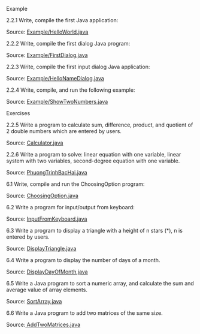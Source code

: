 Example

2.2.1 Write, compile the first Java application:

Source: [Example/HelloWorld.java](https://github.com/Yukanimoto/IT3103---Lab/new/main?filename=README.md)

2.2.2 Write, compile the first dialog Java program:

Source: [Example/FirstDialog.java](https://github.com/Yukanimoto/IT3103---Lab/blob/main/Lab%2001/FirstDialog.java)

2.2.3 Write, compile the first input dialog Java application:

Source: [Example/HelloNameDialog.java](https://github.com/Yukanimoto/IT3103---Lab/blob/main/Lab%2001/HelloNameDialog.java)

2.2.4 Write, compile, and run the following example:

Source: [Example/ShowTwoNumbers.java](https://github.com/Yukanimoto/IT3103---Lab/blob/main/Lab%2001/ShowTwoNumbers.java)

Exercises

2.2.5 Write a program to calculate sum, difference, product, and quotient of 2 double numbers which are entered by users.

Source: [Calculator.java](https://github.com/Yukanimoto/IT3103---Lab/blob/main/Lab%2001/Caculator.java)

2.2.6 Write a program to solve: linear equation with one variable, linear system with two variables, second-degree equation with one variable.

Source: [PhuongTrinhBacHai.java](https://github.com/Yukanimoto/IT3103---Lab/blob/main/Lab%2001/PhuongTrinhBacHai.java)

6.1 Write, compile and run the ChoosingOption program:

Source: [ChoosingOption.java](https://github.com/Yukanimoto/IT3103---Lab/blob/main/Lab%2001/JavaBasics/ChoosingOption.java)

6.2 Write a program for input/output from keyboard:

Source: [InputFromKeyboard.java](https://github.com/Yukanimoto/IT3103---Lab/blob/main/Lab%2001/JavaBasics/InputFromKeyboard.java)

6.3 Write a program to display a triangle with a height of n stars (*), n is entered by users.

Source: [DisplayTriangle.java](https://github.com/Yukanimoto/IT3103---Lab/blob/main/Lab%2001/JavaBasics/DisplayTriangle.java)

6.4 Write a program to display the number of days of a month.

Source: [DisplayDayOfMonth.java](https://github.com/Yukanimoto/IT3103---Lab/blob/main/Lab%2001/JavaBasics/DisplayDayOfMonth.java)

6.5 Write a Java program to sort a numeric array, and calculate the sum and average value of array elements.

Source: [SortArray.java](https://github.com/Yukanimoto/IT3103---Lab/blob/main/Lab%2001/JavaBasics/SortArray.java)

6.6 Write a Java program to add two matrices of the same size.

Source:[ AddTwoMatrices.java](https://github.com/Yukanimoto/IT3103---Lab/blob/main/Lab%2001/JavaBasics/AddTwoMatrices.java)


